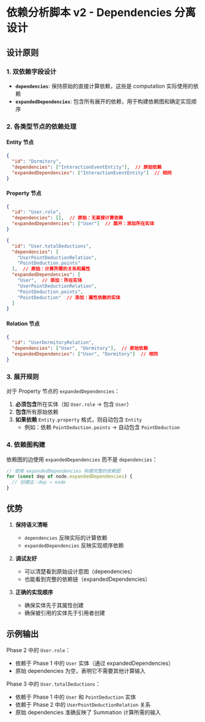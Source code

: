 # 依赖分析脚本 v2 - Dependencies 分离设计

## 设计原则

### 1. 双依赖字段设计
- **`dependencies`**: 保持原始的直接计算依赖，这些是 computation 实际使用的依赖
- **`expandedDependencies`**: 包含所有展开的依赖，用于构建依赖图和确定实现顺序

### 2. 各类型节点的依赖处理

#### Entity 节点
```json
{
  "id": "Dormitory",
  "dependencies": ["InteractionEventEntity"],  // 原始依赖
  "expandedDependencies": ["InteractionEventEntity"]  // 相同
}
```

#### Property 节点
```json
{
  "id": "User.role",
  "dependencies": [],  // 原始：无直接计算依赖
  "expandedDependencies": ["User"]  // 展开：添加所在实体
}
```

```json
{
  "id": "User.totalDeductions",
  "dependencies": [
    "UserPointDeductionRelation",
    "PointDeduction.points"
  ],  // 原始：计算所需的关系和属性
  "expandedDependencies": [
    "User",  // 添加：所在实体
    "UserPointDeductionRelation",
    "PointDeduction.points",
    "PointDeduction"  // 添加：属性依赖的实体
  ]
}
```

#### Relation 节点
```json
{
  "id": "UserDormitoryRelation",
  "dependencies": ["User", "Dormitory"],  // 原始依赖
  "expandedDependencies": ["User", "Dormitory"]  // 相同
}
```

### 3. 展开规则

对于 Property 节点的 `expandedDependencies`：
1. **必须包含**所在实体（如 `User.role` → 包含 `User`）
2. **包含**所有原始依赖
3. **如果依赖** `Entity.property` 格式，则自动包含 `Entity`
   - 例如：依赖 `PointDeduction.points` → 自动包含 `PointDeduction`

### 4. 依赖图构建

依赖图的边使用 `expandedDependencies` 而不是 `dependencies`：
```typescript
// 使用 expandedDependencies 构建完整的依赖图
for (const dep of node.expandedDependencies) {
  // 创建边：dep → node
}
```

## 优势

1. **保持语义清晰**
   - `dependencies` 反映实际的计算依赖
   - `expandedDependencies` 反映实现顺序依赖

2. **调试友好**
   - 可以清楚看到原始设计意图（dependencies）
   - 也能看到完整的依赖链（expandedDependencies）

3. **正确的实现顺序**
   - 确保实体先于其属性创建
   - 确保被引用的实体先于引用者创建

## 示例输出

Phase 2 中的 `User.role`：
- 依赖于 Phase 1 中的 `User` 实体（通过 expandedDependencies）
- 原始 dependencies 为空，表明它不需要其他计算输入

Phase 3 中的 `User.totalDeductions`：
- 依赖于 Phase 1 中的 `User` 和 `PointDeduction` 实体
- 依赖于 Phase 2 中的 `UserPointDeductionRelation` 关系
- 原始 dependencies 准确反映了 Summation 计算所需的输入
